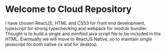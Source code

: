 # Welcome to Cloud Repository

I have chosen ReactJS, HTML and CSS3 for front end development, typescript for strong typechecking and webpack for module bundler.
Thought is to build a single and minified java script file to be included in the HTML. Eventually we will move to ReactJS Native,
so to maintain single javascript for both native os and for desktop.

